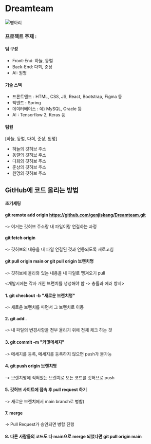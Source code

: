 # Dreamteam
![뼝아리](https://github.com/user-attachments/assets/3f985233-99bc-42f9-aa08-766139e74a05)


### 프로젝트 주제 : 

#### 팀 구성
- Front-End: 하늘, 동렬
- Back-End: 다희, 준상
- AI: 원명

#### 기술 스택
- 프론트엔드 : HTML, CSS, JS, React, Bootstrap, Figma 등
- 백엔드 : Spring
- 데이터베이스 : 예) MySQL, Oracle 등
- AI : Tensorflow 2, Keras 등

#### 팀원
[하늘, 동렬, 다희, 준상, 원명]
- 하늘의 깃허브 주소
- 동렬의 깃허브 주소
- 다희의 깃허브 주소
- 준상의 깃허브 주소
- 원명의 깃허브 주소

## GitHub에 코드 올리는 방법
#### 초기세팅

#### git remote add origin https://github.com/genjiskang/Dreamteam.git
-> 이거는 깃허브 주소랑 내 파일이랑 연결하는 과정

#### git fetch origin
-> 깃허브의 내용을 내 파일 연결된 것과 연동되도록 새로고침

#### git pull origin main or git pull origin 브랜치명 
-> 깃허브에 올라와 있는 내용을 내 파일로 땡겨오기 pull

<개발시에는 각자 개인 브랜치를 생성해야 함 -> 충돌과 에러 방지>
#### 1. git checkout -b "새로운 브랜치명"
-> 새로운 브랜치를 파면서 그 브랜치로 이동

#### 2. git add .
-> 내 파일의 변경사항을 전부 올리기 위해 전체 체크 하는 것

#### 3. git commit -m "커밋메세지"
-> 메세지를 등록, 메세지를 등록하지 않으면 push가 불가능

#### 4. git push origin 브랜치명
-> 브랜치명에 적혀있는 브랜치로 모든 코드를 깃허브로 push

#### 5. 깃허브 사이트에 접속 후 pull request 하기
-> 새로운 브랜치에서 main branch로 병합)

#### 7. merge
-> Pull Request가 승인되면 병합 진행

#### 8. 다른 사람들의 코드도 다 main으로 merge 되었다면 git pull origin main

